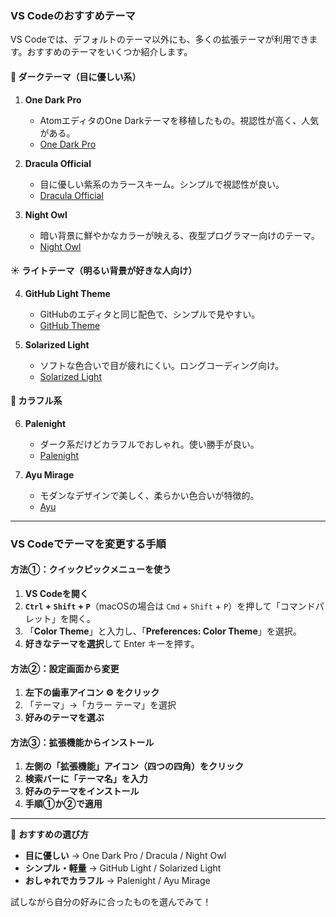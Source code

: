 ### **VS Codeのおすすめテーマ**
VS Codeでは、デフォルトのテーマ以外にも、多くの拡張テーマが利用できます。おすすめのテーマをいくつか紹介します。

#### **🌙 ダークテーマ（目に優しい系）**
1. **One Dark Pro**  
   - AtomエディタのOne Darkテーマを移植したもの。視認性が高く、人気がある。
   - [One Dark Pro](https://marketplace.visualstudio.com/items?itemName=zhuangtongfa.Material-theme)

2. **Dracula Official**  
   - 目に優しい紫系のカラースキーム。シンプルで視認性が良い。
   - [Dracula Official](https://marketplace.visualstudio.com/items?itemName=dracula-theme.theme-dracula)

3. **Night Owl**  
   - 暗い背景に鮮やかなカラーが映える、夜型プログラマー向けのテーマ。
   - [Night Owl](https://marketplace.visualstudio.com/items?itemName=sdras.night-owl)

#### **☀️ ライトテーマ（明るい背景が好きな人向け）**
4. **GitHub Light Theme**  
   - GitHubのエディタと同じ配色で、シンプルで見やすい。
   - [GitHub Theme](https://marketplace.visualstudio.com/items?itemName=GitHub.github-vscode-theme)

5. **Solarized Light**  
   - ソフトな色合いで目が疲れにくい。ロングコーディング向け。
   - [Solarized Light](https://marketplace.visualstudio.com/items?itemName=akamud.vscode-theme-onedark)

#### **🎨 カラフル系**
6. **Palenight**  
   - ダーク系だけどカラフルでおしゃれ。使い勝手が良い。
   - [Palenight](https://marketplace.visualstudio.com/items?itemName=whizkydee.material-palenight-theme)

7. **Ayu Mirage**  
   - モダンなデザインで美しく、柔らかい色合いが特徴的。
   - [Ayu](https://marketplace.visualstudio.com/items?itemName=teabyii.ayu)

---

### **VS Codeでテーマを変更する手順**
#### **方法①：クイックピックメニューを使う**
1. **VS Codeを開く**
2. **`Ctrl` + `Shift` + `P`**（macOSの場合は `Cmd` + `Shift` + `P`）を押して「コマンドパレット」を開く。
3. 「**Color Theme**」と入力し、「**Preferences: Color Theme**」を選択。
4. **好きなテーマを選択**して Enter キーを押す。

#### **方法②：設定画面から変更**
1. **左下の歯車アイコン ⚙ をクリック**
2. 「テーマ」→「カラー テーマ」を選択
3. **好みのテーマを選ぶ**

#### **方法③：拡張機能からインストール**
1. **左側の「拡張機能」アイコン（四つの四角）をクリック**
2. **検索バーに「テーマ名」を入力**
3. **好みのテーマをインストール**
4. **手順①か②で適用**

---

👀 **おすすめの選び方**
- **目に優しい** → One Dark Pro / Dracula / Night Owl
- **シンプル・軽量** → GitHub Light / Solarized Light
- **おしゃれでカラフル** → Palenight / Ayu Mirage

試しながら自分の好みに合ったものを選んでみて！